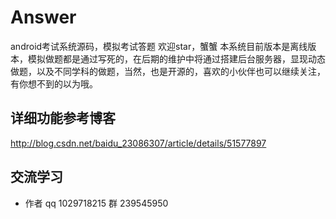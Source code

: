 # Answer
android考试系统源码，模拟考试答题
欢迎star，蟹蟹
本系统目前版本是离线版本，模拟做题都是通过写死的，在后期的维护中将通过搭建后台服务器，显现动态做题，以及不同学科的做题，当然，也是开源的，喜欢的小伙伴也可以继续关注，有你想不到的以为哦。
## 详细功能参考博客
http://blog.csdn.net/baidu_23086307/article/details/51577897
## 交流学习
- 作者 qq 1029718215 群 239545950
